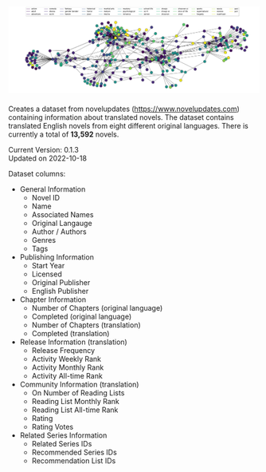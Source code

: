 ![Graph illustration](./graph.png)
---

Creates a dataset from novelupdates (https://www.novelupdates.com) containing information about translated novels.
The dataset contains translated English novels from eight different original languages. There is currently a total of **13,592** novels.  

Current Version: 0.1.3  
Updated on 2022-10-18  


Dataset columns:
* General Information
  * Novel ID
  * Name
  * Associated Names
  * Original Langauge	
  * Author / Authors
  * Genres
  * Tags
* Publishing Information
  * Start Year
  * Licensed
  * Original Publisher
  * English Publisher
* Chapter Information
  * Number of Chapters (original language)
  * Completed (original language)
  * Number of Chapters (translation)
  * Completed (translation)
* Release Information (translation)
  * Release Frequency
  * Activity Weekly Rank
  * Activity Monthly Rank
  * Activity All-time Rank
* Community Information (translation)
  * On Number of Reading Lists
  * Reading List Monthly Rank
  * Reading List All-time Rank
  * Rating
  * Rating Votes
* Related Series Information
  * Related Series IDs
  * Recommended Series IDs
  * Recommendation List IDs